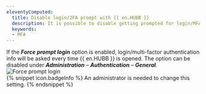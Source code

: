 ```yaml
---
eleventyComputed:
  title: Disable login/2FA prompt with {{ en.HUBB }}
  description: It is possible to disable getting prompted for login/MFA info every time {{ en.HUBB }} is opened.
  keywords:
  - MFA
---
```

If the ***Force prompt login*** option is enabled, login/multi-factor authentication info will be asked every time {{ en.HUBB }} is opened. The option can be disabled under ***Administration*** – ***Authentication*** – ***General***.  
![Force prompt login](https://webdevolutions.azureedge.net/docs/en/kb/KB0072.png)  
{% snippet icon.badgeInfo %}
An administrator is needed to change this setting.
{% endsnippet %}